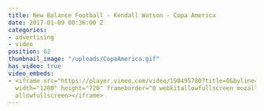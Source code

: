 ```yaml
---
title: New Balance Football - Kendall Watson - Copa America
date: 2017-01-09 00:36:00 Z
categories:
- advertising
- video
position: 62
thumbnail_image: "/uploads/CopaAmerica.gif"
has_video: true
video_embeds:
- <iframe src="https://player.vimeo.com/video/198495780?title=0&byline=0&portrait=0"
  width="1280" height="720" frameborder="0 webkitallowfullscreen mozallowfullscreen
  allowfullscreen></iframe>
---
```


